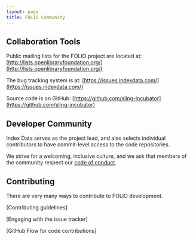 ```yaml
---
layout: page
title: FOLIO Community
---
```


## Collaboration Tools

Public mailing lists for the FOLIO project are located at:
[http://lists.openlibraryfoundation.org/](http://lists.openlibraryfoundation.org/)

The bug tracking system is at: [https://issues.indexdata.com/](https://issues.indexdata.com/)

Source code is on GitHub: [https://github.com/sling-incubator](https://github.com/sling-incubator)

## Developer Community

Index Data serves as the project lead, and also selects individual contributors
to have commit-level access to the code repositories.

We strive for a welcoming, inclusive culture, and we ask that members of the
community respect our <a href="">code of conduct</a>.

## Contributing

There are very many ways to contribute to FOLIO development.

[Contributing guidelines]

[Engaging with the issue tracker]

[GitHub Flow for code contributions]


